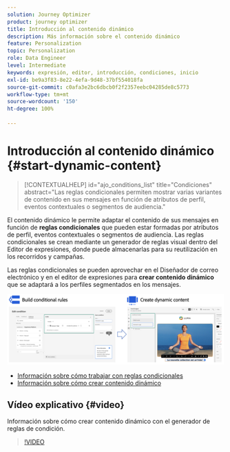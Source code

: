 ```yaml
---
solution: Journey Optimizer
product: journey optimizer
title: Introducción al contenido dinámico
description: Más información sobre el contenido dinámico
feature: Personalization
topic: Personalization
role: Data Engineer
level: Intermediate
keywords: expresión, editor, introducción, condiciones, inicio
exl-id: be9a3f83-8e22-4efa-9d48-37bf554018fa
source-git-commit: c0afa3e2bc6dbcb0f2f2357eebc04285de8c5773
workflow-type: tm+mt
source-wordcount: '150'
ht-degree: 100%

---
```


# Introducción al contenido dinámico {#start-dynamic-content}

>[!CONTEXTUALHELP]
>id="ajo_conditions_list"
>title="Condiciones"
>abstract="Las reglas condicionales permiten mostrar varias variantes de contenido en sus mensajes en función de atributos de perfil, eventos contextuales o segmentos de audiencia."

El contenido dinámico le permite adaptar el contenido de sus mensajes en función de **reglas condicionales** que pueden estar formadas por atributos de perfil, eventos contextuales o segmentos de audiencia. Las reglas condicionales se crean mediante un generador de reglas visual dentro del Editor de expresiones, donde puede almacenarlas para su reutilización en los recorridos y campañas.

Las reglas condicionales se pueden aprovechar en el Diseñador de correo electrónico y en el editor de expresiones para **crear contenido dinámico** que se adaptará a los perfiles segmentados en los mensajes.

![](assets/conditions-overview.png)

* [Información sobre cómo trabajar con reglas condicionales](create-conditions.md)
* [Información sobre cómo crear contenido dinámico](dynamic-content.md)

## Vídeo explicativo {#video}

Información sobre cómo crear contenido dinámico con el generador de reglas de condición.

>[!VIDEO](https://video.tv.adobe.com/v/3409815?quality=12)
